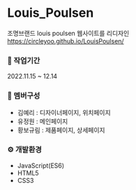 # Louis_Poulsen

조명브랜드 louis poulsen 웹사이트를 리디자인
<https://circleyoo.github.io/LouisPoulsen/>


### 💼 작업기간
2022.11.15 ~ 12.14

### 🤝 멤버구성
* 김예리 : 디자이너페이지, 위치페이지
* 유정원 : 메인페이지
* 황보규림 : 제품페이지, 상세페이지

### ⚙ 개발환경
* JavaScript(ES6)
* HTML5
* CSS3
